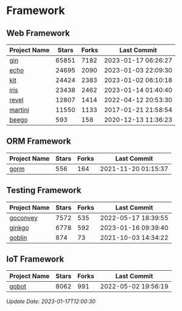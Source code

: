 # Framework

## Web Framework
| Project Name | Stars | Forks | Last Commit |
| ------------ | ----- | ----- | ----------- |
| [gin](https://github.com/gin-gonic/gin) | 65851 | 7182 | 2023-01-17 06:26:27 |
| [echo](https://github.com/labstack/echo) | 24695 | 2090 | 2023-01-03 22:09:30 |
| [kit](https://github.com/go-kit/kit) | 24424 | 2383 | 2023-01-02 06:10:18 |
| [iris](https://github.com/kataras/iris) | 23438 | 2462 | 2023-01-14 01:40:40 |
| [revel](https://github.com/revel/revel) | 12807 | 1414 | 2022-04-12 20:53:30 |
| [martini](https://github.com/go-martini/martini) | 11550 | 1133 | 2017-01-21 21:58:54 |
| [beego](https://github.com/astaxie/beego) | 593 | 158 | 2020-12-13 11:36:23 |

## ORM Framework
| Project Name | Stars | Forks | Last Commit |
| ------------ | ----- | ----- | ----------- |
| [gorm](https://github.com/jinzhu/gorm) | 556 | 164 | 2021-11-20 01:15:37 |

## Testing Framework
| Project Name | Stars | Forks | Last Commit |
| ------------ | ----- | ----- | ----------- |
| [goconvey](https://github.com/smartystreets/goconvey) | 7572 | 535 | 2022-05-17 18:39:55 |
| [ginkgo](https://github.com/onsi/ginkgo) | 6778 | 592 | 2023-01-16 09:39:40 |
| [goblin](https://github.com/franela/goblin) | 874 | 73 | 2021-10-03 14:34:22 |

## IoT Framework
| Project Name | Stars | Forks | Last Commit |
| ------------ | ----- | ----- | ----------- |
| [gobot](https://github.com/hybridgroup/gobot) | 8062 | 991 | 2022-05-02 19:56:19 |

*Update Date: 2023-01-17T12:00:30*